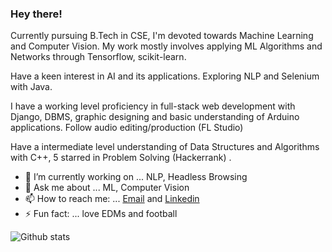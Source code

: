 ### Hey there!

<!--
**devi777/devi777** is a ✨ _special_ ✨ repository because its `README.md` (this file) appears on your GitHub profile.-->

Currently pursuing B.Tech in CSE, I'm devoted towards Machine Learning and Computer Vision. My work mostly involves applying ML Algorithms and Networks through Tensorflow, scikit-learn.

Have a keen interest in AI and its applications. Exploring NLP and Selenium with Java.  

I have a working level proficiency in full-stack web development with Django, DBMS, graphic designing and basic understanding of Arduino applications. Follow audio editing/production (FL Studio)

Have a intermediate level understanding of Data Structures and Algorithms with C++, 5 starred in Problem Solving (Hackerrank) . 

- 🔭 I’m currently working on ... NLP, Headless Browsing
- 💬 Ask me about ... ML, Computer Vision
- 📫 How to reach me: ... [Email](devansh007kaushik@gmail.com) and [Linkedin](https://www.linkedin.com/in/devansh-kaushik-b5912b174/)
- ⚡ Fun fact: ... love EDMs and football


![Github stats](https://github-readme-stats.vercel.app/api?username=devi777)
